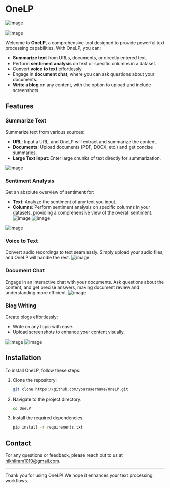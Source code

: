 # OneLP

![image](https://github.com/user-attachments/assets/65d9fb98-060e-48a0-87dd-598fc0753396)

![image](https://github.com/user-attachments/assets/fb30f870-13de-4163-a7fe-900675d04c34)


Welcome to **OneLP**, a comprehensive tool designed to provide powerful text processing capabilities. With OneLP, you can:

- **Summarize text** from URLs, documents, or directly entered text.
- Perform **sentiment analysis** on text or specific columns in a dataset.
- Convert **voice to text** effortlessly.
- Engage in **document chat**, where you can ask questions about your documents.
- **Write a blog** on any content, with the option to upload and include screenshots.


## Features

### Summarize Text
Summarize text from various sources:
- **URL**: Input a URL, and OneLP will extract and summarize the content.
- **Documents**: Upload documents (PDF, DOCX, etc.) and get concise summaries.
- **Large Text Input**: Enter large chunks of text directly for summarization.

![image](https://github.com/user-attachments/assets/93949f0c-1868-4c8c-a56c-566de5a5162a)


### Sentiment Analysis
Get an absolute overview of sentiment for:
- **Text**: Analyze the sentiment of any text you input.
- **Columns**: Perform sentiment analysis on specific columns in your datasets, providing a comprehensive view of the overall sentiment.
![image](https://github.com/user-attachments/assets/a3feceef-aab9-4295-99b1-2de2596aede3)
![image](https://github.com/user-attachments/assets/90fc6dcf-05f6-410a-9b83-12dfb448314f)

![image](https://github.com/user-attachments/assets/80cd9392-91f8-4bc2-b11a-75182e021f42)

### Voice to Text
Convert audio recordings to text seamlessly. Simply upload your audio files, and OneLP will handle the rest.
![image](https://github.com/user-attachments/assets/8d906c10-9d28-4774-a817-a776cf9ab17d)


### Document Chat
Engage in an interactive chat with your documents. Ask questions about the content, and get precise answers, making document review and understanding more efficient.
![image](https://github.com/user-attachments/assets/237373ac-eadc-4696-a224-2652715b1e27)

### Blog Writing
Create blogs effortlessly:
- Write on any topic with ease.
- Upload screenshots to enhance your content visually.

![image](https://github.com/user-attachments/assets/a0c036fa-876e-4609-8307-752765e38d95)
![image](https://github.com/user-attachments/assets/77e1f7ba-8302-45b9-916b-c69f8c13103e)



## Installation

To install OneLP, follow these steps:

1. Clone the repository:
   ```bash
   git clone https://github.com/yourusername/OneLP.git
   ```

2. Navigate to the project directory:
   ```bash
   cd OneLP
   ```

3. Install the required dependencies:
   ```bash
   pip install -r requirements.txt
   ```


## Contact

For any questions or feedback, please reach out to us at [nikhilram1010@gmail.com](mailto:nikhilram1010@gmail.com).

---

Thank you for using OneLP! We hope it enhances your text processing workflows.
